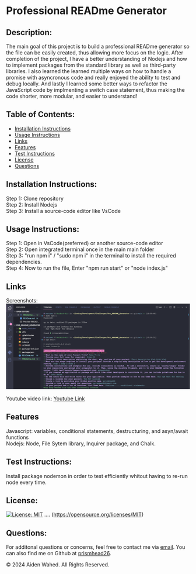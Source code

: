 # Professional READme Generator

  ## Description:
  The main goal of this project is to build a professional READme generator so the file can be easily created, thus allowing more focus on the logic.
  After completion of the project, I have a better understanding of Nodejs and how to implement packages from the standard library as well as third-party libraries. I also learned the learned multiple ways on how to handle a promise with asyncronous code and really enjoyed the ability to test and debug locally. And lastly I learned some better ways to refactor the JavaScript code by implmenting a switch case statement, thus making the code shorter, more modular, and easier to understand!
  
  ## Table of Contents:
  - [Installation Instructions](#Installation-Instructions)
  - [Usage Instructions](#Usage-Instructions)
  - [Links](#Links)
  - [Features](#Features)
  - [Test Instructions](#Test-Instructions)
  - [License](#License)
  - [Questions](#Questions)

  ## Installation Instructions:
  Step 1: Clone repository
  <br>
  Step 2: Install Nodejs
  <br>
  Step 3: Install a source-code editor like VsCode

  ## Usage Instructions:
  Step 1: Open in VsCode(preferred) or another source-code editor 
  <br>
  Step 2: Open integrated terminal once in the main main folder
  <br>
  Step 3: "run npm i" / "sudo npm i" in the terminal to install the required dependencies.
  <br>
  Step 4: Now to run the file, Enter "npm run start" or "node index.js"

  ## Links
  Screenshots:
  ![Terminal Screenshot](/assets/images/Screenshot.png)

  Youtube video link:
  [Youtube Link](https://youtu.be/mM2Bvz5L68g)

  ## Features
  Javascript: variables, conditional statements, destructuring, and asyn/await functions 
  <br>
  Nodejs: Node, File Sytem library, Inquirer package, and Chalk.
  
  ## Test Instructions:
  Install package nodemon in order to test efficiently whitout having to re-run node every time.
  
  ## License:
  
  [![License: MIT](https://img.shields.io/badge/License-MIT-yellow.svg)](https://opensource.org/licenses/MIT) .... 
  (https://opensource.org/licenses/MIT)
  
  ## Questions:
  For additonal questions or concerns, feel free to contact me via [email](http://prismhead26@gmail.com). 
  You can also find me on Github at [prismhead26](https://github.com/prismhead26).
  
  © 2024 Aiden Wahed. All Rights Reserved.